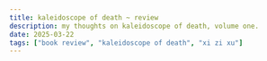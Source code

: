 ```yaml
---
title: kaleidoscope of death ~ review
description: my thoughts on kaleidoscope of death, volume one.
date: 2025-03-22
tags: ["book review", "kaleidoscope of death", "xi zi xu"]
---
```


